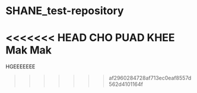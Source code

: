 # SHANE_test-repository
<<<<<<< HEAD
CHO PUAD KHEE Mak Mak
=======
HGEEEEEEE
>>>>>>> af2960284728af713ec0eaf8557d562d4101164f
